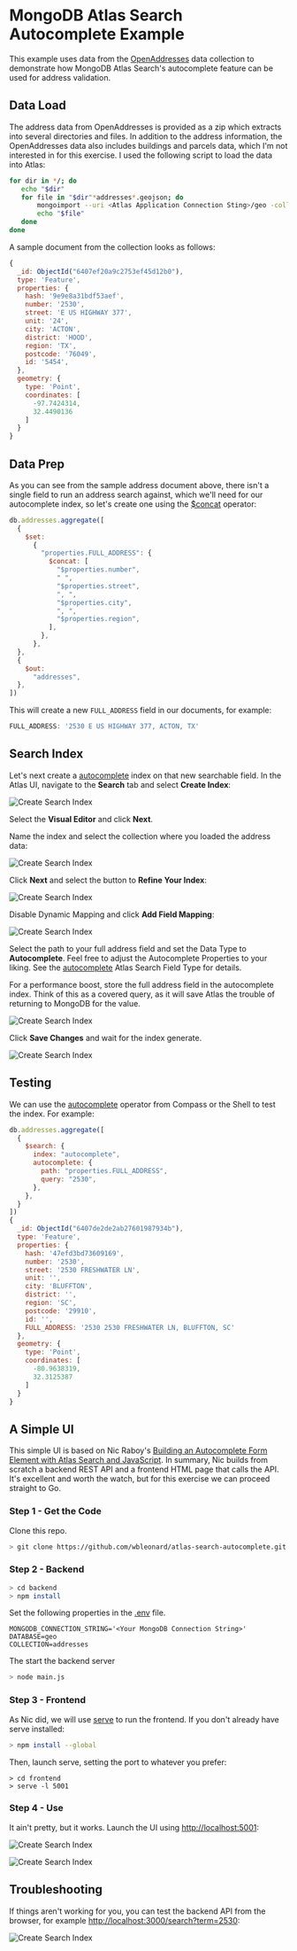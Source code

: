 # MongoDB Atlas Search Autocomplete Example

This example uses data from the [OpenAddresses](https://openaddresses.io/) data collection to demonstrate how MongoDB Atlas Search's autocomplete feature can be used for address validation.

## Data Load

The address data from OpenAddresses is provided as a zip which extracts into several directories and files. In addition to the address information, the OpenAddresses data also includes buildings and parcels data, which I'm not interested in for this exercise. I used the following script to load the data into Atlas:

```bash
for dir in */; do
   echo "$dir"
   for file in "$dir"*addresses*.geojson; do
       mongoimport --uri <Atlas Application Connection Sting>/geo -collection addresses --file "$file"
       echo "$file"
   done
done
```
A sample document from the collection looks as follows:
```javascript
{
  _id: ObjectId("6407ef20a9c2753ef45d12b0"),
  type: 'Feature',
  properties: {
    hash: '9e9e8a31bdf53aef',
    number: '2530',
    street: 'E US HIGHWAY 377',
    unit: '24',
    city: 'ACTON',
    district: 'HOOD',
    region: 'TX',
    postcode: '76049',
    id: '5454',
  },
  geometry: {
    type: 'Point',
    coordinates: [
      -97.7424314,
      32.4490136
    ]
  }
}
````
## Data Prep

As you can see from the sample address document above, there isn't a single field to run an address search against, which we'll need for our autocomplete index, so let's create one using the [$concat](https://www.mongodb.com/docs/manual/reference/operator/aggregation/concat/) operator:

```JavaScript
db.addresses.aggregate([
  {
    $set:
      {
        "properties.FULL_ADDRESS": {
          $concat: [
            "$properties.number",
            " ",
            "$properties.street",
            ", ",
            "$properties.city",
            ", ",
            "$properties.region",
          ],
        },
      },
  },
  {
    $out:
      "addresses",
  },
])
```

This will create a new `FULL_ADDRESS` field in our documents, for example: 

```javascript
FULL_ADDRESS: '2530 E US HIGHWAY 377, ACTON, TX'
```

## Search Index
Let's next create a [autocomplete](https://www.mongodb.com/docs/atlas/atlas-search/autocomplete) index on that new searchable field. In the Atlas UI, navigate to the **Search** tab and select **Create Index**:

![Create Search Index](./images/create_search_index_1.png)

Select the **Visual Editor** and click **Next**.

Name the index and select the collection where you loaded the address data:

![Create Search Index](./images/create_search_index_2.png)

Click **Next** and select the button to **Refine Your Index**:

![Create Search Index](./images/create_search_index_3.png)

Disable Dynamic Mapping and click **Add Field Mapping**:

![Create Search Index](./images/create_search_index_mapping.png)

Select the path to your full address field and set the Data Type to **Autocomplete**. Feel free to adjust the Autocomplete Properties to your liking. See the [autocomplete](https://www.mongodb.com/docs/atlas/atlas-search/define-field-mappings/#autocomplete) Atlas Search Field Type for details.

For a performance boost, store the full address field in the autocomplete index. Think of this as a covered query, as it will save Atlas the trouble of returning to MongoDB for the value.

![Create Search Index](./images/create_search_index_stored_source.png)

Click **Save Changes** and wait for the index generate.

![Create Search Index](./images/search_index_generate.png)


## Testing
We can use the [autocomplete](https://www.mongodb.com/docs/atlas/atlas-search/autocomplete/#std-label-autocomplete-ref) operator from Compass or the Shell to test the index. For example:

```javascript
db.addresses.aggregate([
  {
    $search: {
      index: "autocomplete",
      autocomplete: {
        path: "properties.FULL_ADDRESS",
        query: "2530",
      },
    },
  }
])
{
  _id: ObjectId("6407de2de2ab27601987934b"),
  type: 'Feature',
  properties: {
    hash: '47efd3bd73609169',
    number: '2530',
    street: '2530 FRESHWATER LN',
    unit: '',
    city: 'BLUFFTON',
    district: '',
    region: 'SC',
    postcode: '29910',
    id: '',
    FULL_ADDRESS: '2530 2530 FRESHWATER LN, BLUFFTON, SC'
  },
  geometry: {
    type: 'Point',
    coordinates: [
      -80.9638319,
      32.3125387
    ]
  }
}
```

## A Simple UI
This simple UI is based on Nic Raboy's [Building an Autocomplete Form Element with Atlas Search and JavaScript](https://www.youtube.com/watch?v=3IDlOI0D8-8). In summary, Nic builds from scratch a backend REST API and a frontend HTML page that calls the API. It's excellent and worth the watch, but for this exercise we can proceed straight to Go. 

### Step 1 - Get the Code
Clone this repo. 

```bash
> git clone https://github.com/wbleonard/atlas-search-autocomplete.git
```

### Step 2 - Backend
```bash
> cd backend
> npm install
```

Set the following properties in the [.env](./backend/.env) file.

```properties
MONGODB_CONNECTION_STRING='<Your MongoDB Connection String>' 
DATABASE=geo
COLLECTION=addresses
```

The start the backend server
```bash
> node main.js
```

### Step 3 - Frontend

As Nic did, we will use [serve](https://www.npmjs.com/package/serve) to run the frontend. If you don't already have serve installed:

```bash
> npm install --global
```

Then, launch serve, setting the port to whatever you prefer: 
```
> cd frontend
> serve -l 5001
```


### Step 4 - Use
It ain't pretty, but it works. Launch the UI using [http://localhost:5001](http://localhost:5001):

![Create Search Index](./images/autocomplete_ui.png)

![Create Search Index](./images/autocomplete_ui2.png)

## Troubleshooting
If things aren't working for you, you can test the backend API from the browser, for example [http://localhost:3000/search?term=2530](http://localhost:3000/search?term=2530):

![Create Search Index](./images/search_api_test.png)






